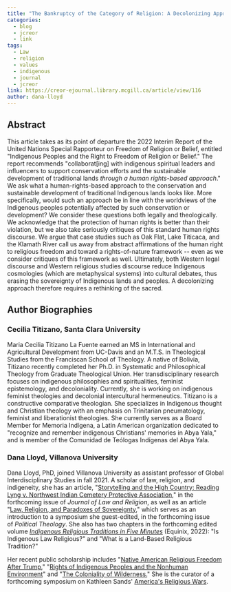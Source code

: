 ```yaml
---
title: "The Bankruptcy of the Category of Religion: A Decolonizing Approach"
categories:
  - blog
  - jcreor
  - link
tags:
  - Law
  - religion
  - values
  - indigenous
  - journal
  - jcreor
link: https://creor-ejournal.library.mcgill.ca/article/view/116
author: dana-lloyd
---
```

Abstract
--------

This article takes as its point of departure the 2022 Interim Report of the United Nations Special Rapporteur on Freedom of Religion or Belief, entitled "Indigenous Peoples and the Right to Freedom of Religion or Belief." The report recommends "collaborat[ing] with indigenous spiritual leaders and influencers to support conservation efforts and the sustainable development of traditional lands *through a human rights-based approach*." We ask what a human-rights-based approach to the conservation and sustainable development of traditional Indigenous lands looks like. More specifically, would such an approach be in line with the worldviews of the Indigenous peoples potentially affected by such conservation or development? We consider these questions both legally and theologically. We acknowledge that the protection of human rights is better than their violation, but we also take seriously critiques of this standard human rights discourse. We argue that case studies such as Oak Flat, Lake Titicaca, and the Klamath River call us away from abstract affirmations of the human right to religious freedom and toward a rights-of-nature framework -- even as we consider critiques of this framework as well. Ultimately, both Western legal discourse and Western religious studies discourse reduce Indigenous cosmologies (which are metaphysical systems) into cultural debates, thus erasing the sovereignty of Indigenous lands and peoples. A decolonizing approach therefore requires a rethinking of the sacred.

Author Biographies
------------------

### Cecilia Titizano, Santa Clara University

Maria Cecilia Titizano La Fuente earned an MS in International and Agricultural Development from UC-Davis and an M.T.S. in Theological Studies from the Franciscan School of Theology. A native of Bolivia, Titizano recently completed her Ph.D. in Systematic and Philosophical Theology from Graduate Theological Union. Her transdisciplinary research focuses on indigenous philosophies and spiritualities, feminist epistemology, and decoloniality. Currently, she is working on indigenous feminist theologies and decolonial intercultural hermeneutics. Titizano is a constructive comparative theologian. She specializes in Indigenous thought and Christian theology with an emphasis on Trinitarian pneumatology, feminist and liberationist theologies. She currently serves as a Board Member for Memoria Indígena, a Latin American organization dedicated to "recognize and remember indigenous Christians' memories in Abya Yala," and is member of the Comunidad de Teólogas Indígenas del Abya Yala. 

### Dana Lloyd, Villanova University

Dana Lloyd, PhD, joined Villanova University as assistant professor of Global Interdisciplinary Studies in fall 2021. A scholar of law, religion, and indigeneity, she has an article, "[Storytelling and the High Country: Reading Lyng v. Northwest Indian Cemetery Protective Association](https://www.cambridge.org/core/journals/journal-of-law-and-religion/article/abs/storytelling-and-the-high-country-reading-lyng-v-northwest-indian-cemetery-protective-association-1988/E4005C7BF8D297876EABA74F49E3DDD6)," in the forthcoming issue of *Journal of Law and Religion*, as well as an article "[Law, Religion, and Paradoxes of Sovereignty](https://politicaltheology.com/symposium/law-religion-and-paradoxes-of-sovereignty/)," which serves as an introduction to a symposium she guest-edited, in the forthcoming issue of *Political Theology*. She also has two chapters in the forthcoming edited volume *[Indigenous Religious Traditions in Five Minutes](https://www.equinoxpub.com/home/indigenous-religious-traditions5m/)* (Equinix, 2022): "Is Indigenous Law Religious?" and "What is a Land-Based Religious Tradition?"

Her recent public scholarship includes "[Native American Religious Freedom After Trump](https://berkleycenter.georgetown.edu/responses/native-american-religious-freedom-after-trump)," "[Rights of Indigenous Peoples and the Nonhuman Environment](https://canopyforum.org/2020/01/13/rights-of-indigenous-peoples-and-the-nonhuman-environment-by-dana-lloyd/)" and "[The Coloniality of Wilderness.](https://politicaltheology.com/the-coloniality-of-wilderness/)" She is the curator of a forthcoming symposium on Kathleen Sands' [America's Religious Wars](https://syndicate.network/symposia/theology/americas-religious-wars/).